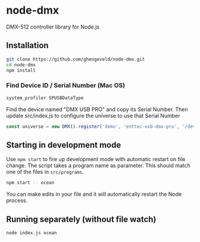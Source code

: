 # node-dmx

DMX-512 controller library for Node.js

## Installation

```bash
git clone https://github.com/ghengeveld/node-dmx.git
cd node-dmx
npm install
```

### Find Device ID / Serial Number (Mac OS)

```bash
system_profiler SPUSBDataType
```

Find the device named "DMX USB PRO" and copy its Serial Number. Then update
src/index.js to configure the universe to use that Serial Number

```js
const universe = new DMX().register('demo', 'enttec-usb-dmx-pro', '/dev/cu.usbserial-<SERIALNUMBER>')
```

## Starting in development mode

Use `npm start` to fire up development mode with automatic restart on file change.
The script takes a program name as parameter. This should match one of the files in `src/programs`.

```bash
npm start -- ocean
```

You can make edits in your file and it will automatically restart the Node process.

## Running separately (without file watch)

```bash
node index.js ocean
```
